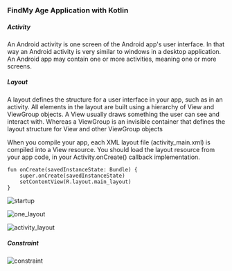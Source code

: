 ### FindMy Age Application with Kotlin


##### Activity
An Android activity is one screen of the Android app's user interface. In that way an Android activity is very similar to windows in a desktop application. An Android app may contain one or more activities, meaning one or more screens.

##### Layout
A layout defines the structure for a user interface in your app, such as in an activity. All elements in the layout are built using a hierarchy of View and ViewGroup objects. A View usually draws something the user can see and interact with. Whereas a ViewGroup is an invisible container that defines the layout structure for View and other ViewGroup objects

When you compile your app, each XML layout file (activity_main.xml) is compiled into a View resource. You should load the layout resource from your app code, in your Activity.onCreate() callback implementation. 

```
fun onCreate(savedInstanceState: Bundle) {
    super.onCreate(savedInstanceState)
    setContentView(R.layout.main_layout)
}
```

![startup](https://i.imgur.com/khmlpTW.png)

![one_layout](https://i.imgur.com/h6xr6zz.png)

![activity_layout](https://i.imgur.com/BNs8jiY.png)

##### Constraint
![constraint](https://i.imgur.com/uzAp15A.png)